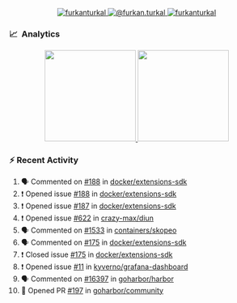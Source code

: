 <p align="center">
  <a href="https://linkedin.com/in/furkanturkal" target="blank">
    <img src="https://img.shields.io/badge/linkedin-%230077B5.svg?&style=for-the-badge&logo=linkedin&logoColor=white" alt="furkanturkal" />
  </a>
  <a href="https://medium.com/@furkan.turkal" target="blank">
    <img src="https://img.shields.io/badge/medium-%2312100E.svg?&style=for-the-badge&logo=medium&logoColor=white" alt="@furkan.turkal" />
  </a>
  <a href="https://twitter.com/furkanturkaI" target="blank">
    <img src="https://img.shields.io/badge/Twitter-1DA1F2?style=for-the-badge&logo=twitter&logoColor=white" alt="furkanturkaI" />
  </a>
</p>

### 📈 &nbsp;Analytics

<p align="center">
  <a href="https://coderstats.net/github/#Dentrax">
    <img height="180em" src="https://github-readme-stats-eight-theta.vercel.app/api?username=Dentrax&show_icons=true&theme=algolia&include_all_commits=true&count_private=true&line_height=26"/>
    <img height="180em" src="https://github-readme-stats-eight-theta.vercel.app/api/top-langs/?username=Dentrax&layout=compact&langs_count=8&theme=algolia&line_height=26"/>
  </a>
</p>

### :zap: Recent Activity

<!--START_SECTION:activity-->
1. 🗣 Commented on [#188](https://github.com/docker/extensions-sdk/issues/188) in [docker/extensions-sdk](https://github.com/docker/extensions-sdk)
2. ❗️ Opened issue [#188](https://github.com/docker/extensions-sdk/issues/188) in [docker/extensions-sdk](https://github.com/docker/extensions-sdk)
3. ❗️ Opened issue [#187](https://github.com/docker/extensions-sdk/issues/187) in [docker/extensions-sdk](https://github.com/docker/extensions-sdk)
4. ❗️ Opened issue [#622](https://github.com/crazy-max/diun/issues/622) in [crazy-max/diun](https://github.com/crazy-max/diun)
5. 🗣 Commented on [#1533](https://github.com/containers/skopeo/issues/1533) in [containers/skopeo](https://github.com/containers/skopeo)
6. 🗣 Commented on [#175](https://github.com/docker/extensions-sdk/issues/175) in [docker/extensions-sdk](https://github.com/docker/extensions-sdk)
7. ❗️ Closed issue [#175](https://github.com/docker/extensions-sdk/issues/175) in [docker/extensions-sdk](https://github.com/docker/extensions-sdk)
8. ❗️ Opened issue [#11](https://github.com/kyverno/grafana-dashboard/issues/11) in [kyverno/grafana-dashboard](https://github.com/kyverno/grafana-dashboard)
9. 🗣 Commented on [#16397](https://github.com/goharbor/harbor/issues/16397) in [goharbor/harbor](https://github.com/goharbor/harbor)
10. 💪 Opened PR [#197](https://github.com/goharbor/community/pull/197) in [goharbor/community](https://github.com/goharbor/community)
<!--END_SECTION:activity-->
